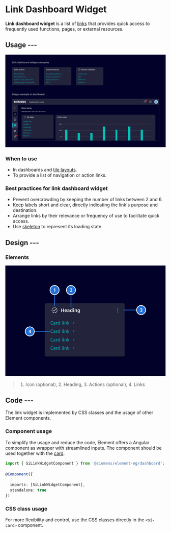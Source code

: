 # Link Dashboard Widget

**Link dashboard widget** is a list of [links](../buttons-menus/links.md) that provides quick access
to frequently used functions, pages, or external resources.

## Usage ---

![Link dashboard widget](images/link-dashboard-widget.png)

### When to use

- In dashboards and [tile layouts](../../fundamentals/layouts/content.md#tile-layout).
- To provide a list of navigation or action links.

### Best practices for link dashboard widget

- Prevent overcrowding by keeping the number of links between 2 and 6.
- Keep labels short and clear, directly indicating the link's purpose and destination.
- Arrange links by their relevance or frequency of use to facilitate quick access.
- Use [skeleton](../progress-indication/skeleton.md) to represent its loading state.

## Design ---

### Elements

![Link dashboard widget elements](images/link-dashboard-widget-elements.png)

> 1. Icon (optional), 2. Heading, 3. Actions (optional), 4. Links

## Code ---

The link widget is implemented by CSS classes and the usage of other Element components.

### Component usage

To simplify the usage and reduce the code, Element offers a Angular component as wrapper
with streamlined inputs. The component should be used together with the [card](../layout-navigation/cards.md).

```ts
import { SiLinkWidgetComponent } from '@siemens/element-ng/dashboard';

@Component({
  :
  imports: [SiLinkWidgetComponent],
  standalone: true
})
```

<si-docs-component example="si-dashboard/si-link-widget" height="400"></si-docs-component>

<si-docs-api component="SiLinkWidgetComponent"></si-docs-api>

### CSS class usage

For more flexibility and control, use the CSS classes directly in the `<si-card>`
component.

<si-docs-component example="si-dashboard/si-link-widget-css" height="400"></si-docs-component>

<si-docs-types></si-docs-types>
